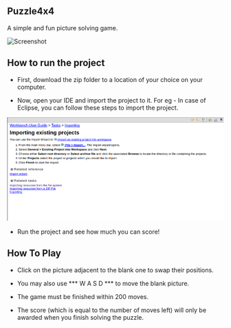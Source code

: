 ## Puzzle4x4

A simple and fun picture solving game.

![Screenshot](/assets/screenshot1.png?raw=true )

## How to run the project

* First, download the zip folder to a location of your choice on your computer.

* Now, open your IDE and import the project to it.
  For eg - In case of Eclipse, you can follow these steps to import the project.

![Screenshot](/assets/importing.png?raw=true )

* Run the project and see how much you can score!


## How To Play

* Click on the picture adjacent to the blank one to swap their positions.

* You may also use *** W A S D *** to move the blank picture.

* The game must be finished within 200 moves.

* The score (which is equal to the number of moves left) will only be awarded when you finish solving the puzzle.


